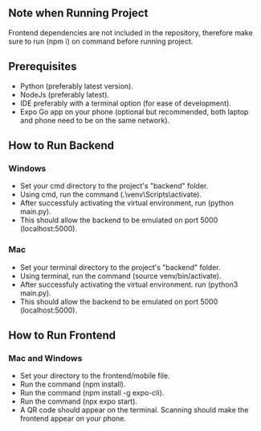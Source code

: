 ## Note when Running Project

Frontend dependencies are not included in the repository,
therefore make sure to run (npm i) on command before running project.

## Prerequisites

- Python (preferably latest version).
- NodeJs (preferably latest).
- IDE preferably with a terminal option (for ease of development).
- Expo Go app on your phone (optional but recommended, both laptop and phone need to be on the same network).

## How to Run Backend

### Windows

- Set your cmd directory to the project's "backend" folder.
- Using cmd, run the command (.\venv\Scripts\activate).
- After successfuly activating the virtual environment, run (python main.py).
- This should allow the backend to be emulated on port 5000 (localhost:5000).

### Mac

- Set your terminal directory to the project's "backend" folder.
- Using terminal, run the command (source venv/bin/activate).
- After successfuly activating the virtual environment. run (python3 main.py).
- This should allow the backend to be emulated on port 5000 (localhost:5000).

## How to Run Frontend

### Mac and Windows

- Set your directory to the frontend/mobile file.
- Run the command (npm install).
- Run the command (npm install -g expo-cli).
- Run the command (npx expo start).
- A QR code should appear on the terminal. Scanning should make the frontend appear on your phone.